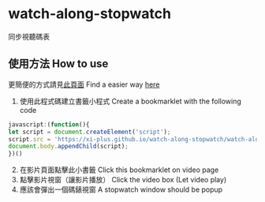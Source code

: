 # watch-along-stopwatch
同步視聽碼表

## 使用方法 How to use
更簡便的方式請見[此頁面](https://xi-plus.github.io/watch-along-stopwatch/) Find a easier way [here](https://xi-plus.github.io/watch-along-stopwatch/)

1. 使用此程式碼建立書籤小程式 Create a bookmarklet with the following code
```javascript
javascript:(function(){
let script = document.createElement('script');
script.src = 'https://xi-plus.github.io/watch-along-stopwatch/watch-along-stopwatch.iife.js';
document.body.appendChild(script);
})()
```
2. 在影片頁面點擊此小書籤 Click this bookmarklet on video page
3. 點擊影片視窗（讓影片播放） Click the video box (Let video play)
4. 應該會彈出一個碼錶視窗 A stopwatch window should be popup
